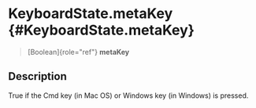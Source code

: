 KeyboardState.metaKey {#KeyboardState.metaKey}
=====================

> [Boolean]{role="ref"} **metaKey**

Description
-----------

True if the Cmd key (in Mac OS) or Windows key (in Windows) is pressed.
